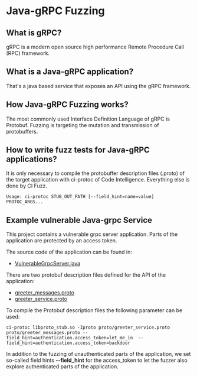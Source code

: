 # Java-gRPC Fuzzing

## What is gRPC?
gRPC is a modern open source high performance Remote Procedure Call (RPC) framework.

## What is a Java-gRPC application?
That's a java based service that exposes an API using the gRPC framework.

## How Java-gRPC Fuzzing works?
The most commonly used Interface Definition Language of gRPC is Protobuf. Fuzzing is 
targeting the mutation and transmission of protobuffers.  

## How to write fuzz tests for Java-gRPC applications?
It is only necessary to compile the protobuffer description files (.proto) of the target 
application with ci-protoc of Code Intelligence. Everything else is done by CI Fuzz.

```
Usage: ci-protoc STUB_OUT_PATH [--field_hint=name=value] PROTOC_ARGS...
```
## Example vulnerable Java-grpc Service
This project contains a vulnerable grpc server application. Parts of the application are protected by an access token.

The source code of the application can be found in:
* [VulnerableGrpcServer.java](https://github.com/ci-fuzz/CI-Fuzz-Playground/edit/main/java/grpc/src/com/example/VulnerableGrpcServer.java)

There are two protobuf description files defined for the API of the application:
* [greeter_messages.proto](https://github.com/ci-fuzz/CI-Fuzz-Playground/edit/main/java/grpc/proto/greeter_messages.proto)
* [greeter_service.proto](https://github.com/ci-fuzz/CI-Fuzz-Playground/edit/main/java/grpc/proto/greeter_service.proto) 

To compile the Protobuf description files the following parameter can be used:
```
ci-protoc libproto_stub.so -Iproto proto/greeter_service.proto proto/greeter_messages.proto --field_hint=authentication.access_token=let_me_in  --field_hint=authentication.access_token=backdoor
```
In addition to the fuzzing of unauthenticated parts of the application, we set so-called field hints **--field_hint** for the access_token to let the fuzzer also explore authenticated parts of the application.

